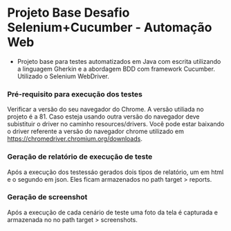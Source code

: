 # Projeto Base Desafio Selenium+Cucumber - Automação Web

- Projeto base para testes automatizados em Java com escrita utilizando a linguagem Gherkin e a abordagem BDD com framework Cucumber. Utilizado o Selenium WebDriver. 

### Pré-requisito para execução dos testes
Verificar a versão do seu navegador do Chrome. A versão utiliada no projeto é a 81. Caso esteja usando outra versão do navegador deve subistituir o driver no caminho resources/drivers.
Você pode estar baixando o driver referente a versão do navegador chrome utilizado em https://chromedriver.chromium.org/downloads.

### Geração de relatório de execução de teste 
Após a execução dos testessáo gerados dois tipos de relatório, um em html e o segundo em json. Eles ficam armazenados no path target > reports.

### Geração de screenshot 
Após a execução de cada cenário de teste uma foto da tela é capturada e armazenada no
no path target > screenshots.
